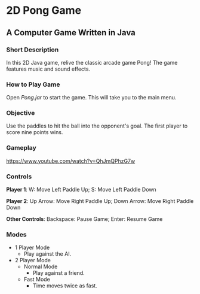 # 2D Pong Game
## A Computer Game Written in Java

### Short Description
In this 2D Java game, relive the classic arcade game Pong! The game features music and sound effects.

### How to Play Game
Open *Pong.jar* to start the game. This will take you to the main menu.

### Objective
Use the paddles to hit the ball into the opponent's goal. The first player to score nine points wins.

### Gameplay
https://www.youtube.com/watch?v=QhJmQPhzG7w

### Controls

**Player 1**:
W: Move Left Paddle Up; S: Move Left Paddle Down

**Player 2**:
Up Arrow: Move Right Paddle Up; Down Arrow: Move Right Paddle Down

**Other Controls**:
Backspace: Pause Game; Enter: Resume Game

### Modes
- 1 Player Mode
  - Play against the AI.
- 2 Player Mode
  - Normal Mode
    - Play against a friend.
  - Fast Mode
    - Time moves twice as fast.
